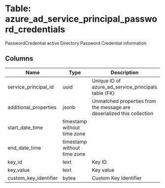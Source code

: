 
# Table: azure_ad_service_principal_password_credentials
PasswordCredential active Directory Password Credential information
## Columns
| Name        | Type           | Description  |
| ------------- | ------------- | -----  |
|service_principal_id|uuid|Unique ID of azure_ad_service_principals table (FK)|
|additional_properties|jsonb|Unmatched properties from the message are deserialized this collection|
|start_date_time|timestamp without time zone||
|end_date_time|timestamp without time zone||
|key_id|text|Key ID|
|key_value|text|Key value|
|custom_key_identifier|bytea|Custom Key Identifier|

